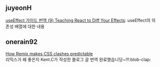 <h2>juyeonH</h2><a href="https://www.notion.so/study66/A-Complete-Guide-to-useEffect-e4d7d28d98f442ddb3352e643140aea0#f2df95e2eb8e470dabbf8249835cff4c">useEffect 가이드 번역 (9) Teaching React to Diff Your Effects</a>: useEffect의 의존성 배열에 대한 내용<h2>onerain92</h2><a href="https://www.notion.so/study66/How-Remix-makes-CSS-clashes-predictable-f0fa90b38a624321b9fbaf36fa300267">How Remix makes CSS clashes predictable</a><br>리믹스가 왜 좋은지 Kent.C가 작성한 블로그 글 번역 완료했습니당~!!!:blob-clap: